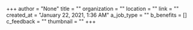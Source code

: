 +++
author = "None"
title = ""
organization = ""
location = ""
link = ""
created_at = "January 22, 2021, 1:36 AM"
a_job_type = ""
b_benefits = []
c_feedback = ""
thumbnail = ""
+++
